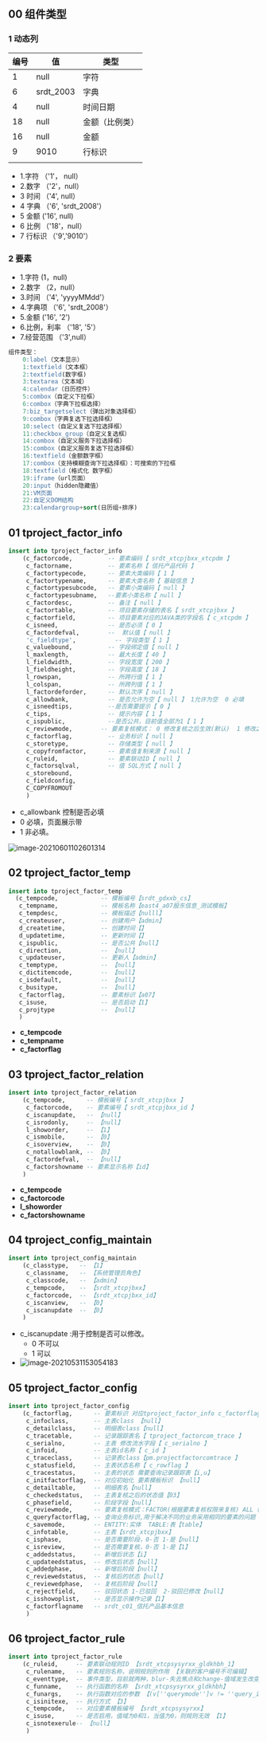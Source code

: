 ## 00 组件类型

### 1 动态列

| 编号 | 值        | 类型           |
| ---- | --------- | -------------- |
| 1    | null      | 字符           |
| 6    | srdt_2003 | 字典           |
| 4    | null      | 时间日期       |
| 18   | null      | 金额（比例类） |
| 16   | null      | 金额           |
| 9    | 9010      | 行标识         |
|      |           |                |

- 1.字符 （'1'， null）
- 2.数字 （'2'，null）
- 3 时间  （'4', null）
- 4 字典 （'6', 'srdt_2008'）
- 5  金额  ('16', null)
- 6 比例  （'18'，null）
- 7 行标识 （'9','9010'）

### 2 要素

- 1.字符    (1，null)
- 2.数字 （2，null）
- 3.时间  （'4', 'yyyyMMdd'）
- 4.字典项 （'6', 'srdt_2008'）
- 5.金额  ('16', '2')
- 6.比例，利率 （'18', '5'）
- 7.经营范围 （'3',null）

```sql
组件类型：
    0:label（文本显示）
    1:textfield（文本框）
    2:textfield(数字框)
    3:textarea（文本域）
    4:calendar（日历控件）
    5:combox（自定义下拉框）
    6:combox（字典下拉框选择）
    7:biz_targetselect（弹出对象选择框）
    9:combox（字典复选下拉选择框）
    10:select（自定义复选下拉选择框）
    11:checkbox_group（自定义复选框）
    14:combox（自定义服务下拉选择框）
    15:combox（自定义服务复选下拉选择框）
    16:textfield（金额数字框）
    17:combox（支持模糊查询下拉选择框）：可搜索的下拉框
    18:textfield（格式化 数字框）
    19:iframe（url页面）
    20:input（hidden隐藏值）
    21:VM页面
    22:自定义DOM结构
    23:calendargroup+sort(日历组+排序)
```



## 	01 tproject_factor_info

```sql
insert into tproject_factor_info
    (c_factorcode,          -- 要素编码【 srdt_xtcpjbxx_xtcpdm 】
     c_factorname,          -- 要素名称【 信托产品代码 】
     c_factortypecode,      -- 要素大类编码【 1 】
     c_factortypename,      -- 要素大类名称【 基础信息 】
     c_factortypesubcode,   -- 要素小类编码【 null 】
     c_factortypesubname,   --要素小类名称【 null 】
     c_factordesc,          -- 备注【 null 】
     c_factortable,         -- 项目要素存储的表名【 srdt_xtcpjbxx 】
     c_factorfield,         -- 项目要素对应的JAVA类的字段名【 c_xtcpdm 】
     c_isneed,              -- 是否必须【 0 】
     c_factordefval,        --  默认值【 null 】
     'c_fieldtype',           -- 字段类型【 1 】
     c_valuebound,          -- 字段绑定值【 null 】
     l_maxlength,           -- 最大长度【 40 】
     l_fieldwidth,          -- 字段宽度【 200 】
     l_fieldheight,         -- 字段高度【 18 】
     l_rowspan,             -- 所跨行值【 1 】
     l_colspan,             -- 所跨列值【 1 】
     l_factordeforder,      -- 默认次序【 null 】
     c_allowbank,           -- 是否允许为空【 null 】 1允许为空  0 必填
     c_isneedtips,          --是否需要提示【 0 】
     c_tips,                -- 提示内容【 1 】
     c_ispublic,            --是否公共，目前值全部为1【 1 】
     c_reviewmode,        -- 要素复核模式： 0 修改复核之后生效(默认)  1 修改之后立即生效【 null 】
     c_factorflag,          -- 业务标识【 null 】
     c_storetype,           -- 存储类型【 null 】
     c_copyfromfactor,      -- 要素值复制来源【 null 】
     c_ruleid,              -- 要素联动ID【 null 】
     c_factorsqlval,        -- 值 SQL方式【 null 】
     c_storebound,
     c_fieldconfig,
     C_COPYFROMOUT
     )
```
- c_allowbank 控制是否必填
- 0 必填，页面展示带 
- 1 非必填。

![image-20210601102601314](https://gitee.com/ZXiangC/picture/raw/master/img/image-20210601102601314.png)

## 02 tproject_factor_temp

```sql
insert into tproject_factor_temp
  (c_tempcode,            -- 模板编号【srdt_gdxxb_cs】
   c_tempname,            -- 模板名称【east4_a07股东信息_测试模板】
   c_tempdesc,            -- 模板描述【nulll】
   c_createuser,          -- 创建用户【admin】
   d_createtime,          -- 创建时间【】
   d_updatetime,          -- 更新时间【】
   c_ispublic,            -- 是否公共【null】
   c_direction,           -- 【null】
   c_updateuser,          -- 更新人【admin】
   c_temptype,            -- 【null】
   c_dictitemcode,        -- 【null】
   c_isdefault,           -- 【null】
   c_busitype,            -- 【null】
   c_factorflag,          -- 要素标识【a07】
   c_isuse,               -- 是否启动【1】
   c_projtype             -- 【null】
   )
```

- **c_tempcode**
- **c_tempname**
- **c_factorflag**

## 03 tproject_factor_relation

```sql
insert into tproject_factor_relation
    (c_tempcode,      -- 模板编号【 srdt_xtcpjbxx 】
     c_factorcode,    -- 要素编号【 srdt_xtcpjbxx_id 】
     c_iscanupdate,   -- 【null】
     c_isrodonly,     -- 【null】
     l_showorder,     -- 【1】
     c_ismobile,      -- 【0】
     c_isoverview,    -- 【0】
     c_notallowblank, -- 【0】
     c_factordefval,  -- 【null】
     c_factorshowname -- 要素显示名称【id】
    )
```
- **c_tempcode**
- **c_factorcode**
- **l_showorder**
- **c_factorshowname**

## 04 tproject_config_maintain 

```sql
insert into tproject_config_maintain
    (c_classtype,   -- 【1】
     c_classname,   -- 【系统管理员角色】
     c_classcode,   -- 【admin】
     c_tempcode,    -- 【srdt_xtcpjbxx】
     c_factorcode,  -- 【srdt_xtcpjbxx_id】
     c_iscanview,   -- 【0】 
     c_iscanupdate  -- 【0】
    ) 
```

- c_iscanupdate :用于控制是否可以修改。
  - 0 不可以
  - 1 可以
- ![image-20210531153054183](https://gitee.com/ZXiangC/picture/raw/master/img/image-20210531153054183.png)

## 05 tproject_factor_config

```sql 
insert into tproject_factor_config
    (c_factorflag,      -- 要素标识 对应tproject_factor_info c_factorflag【 c01 】
     c_infoclass,       -- 主表class 【null】
     c_detailclass,     -- 明细表class【null】
     c_tracetable,      -- 记录跟踪表名【 tproject_factorcom_trace 】
     c_serialno,        -- 主表 修改流水字段【 c_serialno 】
     c_infoid,          -- 主表id名称【 c_id 】
     c_traceclass,      -- 记录表class【pm.projectfactorcomtrace 】
     c_statusfield,     -- 主表状态名称【 c_rowflag 】
     c_tracestatus,     -- 主表的状态 需要查询记录跟踪表【i,u】
     c_initfactorflag,  -- 对应初始化 要素模板标识 【null】
     c_detailtable,     -- 明细表名【null】
     c_checkedstatus,   -- 主表复核之后的状态值【03】
     c_phasefield,      -- 阶段字段【null】
     c_reviewmode,      -- 要素复核模式：FACTOR(根据要素复核权限来复核) ALL（全量复核）【all】
     c_queryfactorflag, -- 查询业务标识,用于解决不同的业务采用相同的要素的问题【null】
     c_savemode,        -- ENTITY:实体  TABLE:表【table】
     c_infotable,       -- 主表【srdt_xtcpjbxx】
     c_isphase,         -- 是否需要阶段，0-否 1-是【null】
     c_isreview,        -- 是否需要复核，0-否 1-是【1】
     c_addedstatus,     -- 新增后状态【i】
     c_updateedstatus,  -- 修改后状态【null】
     c_addedphase,      -- 新增后阶段【null】
     c_reviewedstatus,  -- 复核后的状态【null】
     c_reviewedphase,   -- 复核后阶段【null】
     c_rejectfield,     -- 驳回状态 1-已驳回  2-驳回已修改【null】
     c_isshowoplist,    -- 是否显示操作记录【1】
     c_factorflagname   -- srdt_c01_信托产品基本信息
     )
```
## 06 tproject_factor_rule

```sql
insert into tproject_factor_rule
    (c_ruleid,     -- 要素联动规则ID 【srdt_xtcpsysyrxx_gldkhbh_1】
     c_rulename,   -- 要素规则名称，说明规则的作用 【关联的客户编号不可编辑】
     c_eventtype,  -- 事件类型，目前就两种，blur-失去焦点和change-值域发生改变 【change】
     c_funname,    -- 执行函数的名称 【srdt_xtcpsysyrxx_gldkhbh】
     c_funargs,    -- 执行函数对应的参数 【(v[''querymode'']v != ''query_insert'')】
     c_isinitexe,  -- 执行方式 【3】
     c_tempcode,   -- 对应要素模板编号 【srdt_xtcpsysyrxx】
     c_isuse,      -- 是否启用，值域为0和1，当值为0，则规则无效 【1】
     c_isnotexerule-- 【null】
     )
```
